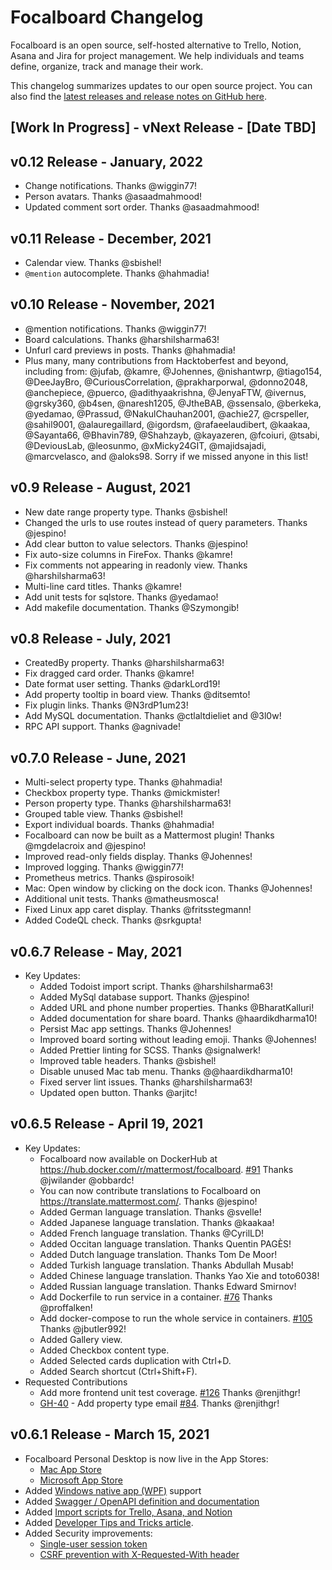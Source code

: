 # Focalboard Changelog

Focalboard is an open source, self-hosted alternative to Trello, Notion, Asana and Jira for project management. We help individuals and teams define, organize, track and manage their work.

This changelog summarizes updates to our open source project. You can also find the [latest releases and release notes on GitHub here](https://github.com/mattermost/focalboard/releases).

## [Work In Progress] - vNext Release - [Date TBD]

## v0.12 Release - January, 2022
* Change notifications. Thanks @wiggin77!
* Person avatars. Thanks @asaadmahmood!
* Updated comment sort order. Thanks @asaadmahmood!

## v0.11 Release - December, 2021
* Calendar view. Thanks @sbishel!
* `@mention` autocomplete. Thanks @hahmadia!

## v0.10 Release - November, 2021
* @mention notifications. Thanks @wiggin77!
* Board calculations. Thanks @harshilsharma63!
* Unfurl card previews in posts. Thanks @hahmadia!
* Plus many, many contributions from Hacktoberfest and beyond, including from: @jufab, @kamre, @Johennes, @nishantwrp, @tiago154, @DeeJayBro, @CuriousCorrelation, @prakharporwal, @donno2048, @anchepiece, @puerco, @adithyaakrishna, @JenyaFTW, @ivernus, @grsky360, @b4sen, @naresh1205, @JtheBAB, @ssensalo, @berkeka, @yedamao, @Prassud, @NakulChauhan2001, @achie27, @crspeller, @sahil9001, @alauregaillard, @igordsm, @rafaeelaudibert, @kaakaa, @Sayanta66, @Bhavin789, @Shahzayb, @kayazeren, @fcoiuri, @tsabi, @DeviousLab, @leosunmo, @xMicky24GIT, @majidsajadi, @marcvelasco, and @aloks98. Sorry if we missed anyone in this list!

## v0.9 Release - August, 2021
* New date range property type. Thanks @sbishel!
* Changed the urls to use routes instead of query parameters. Thanks @jespino!
* Add clear button to value selectors. Thanks @jespino!
* Fix auto-size columns in FireFox. Thanks @kamre!
* Fix comments not appearing in readonly view. Thanks @harshilsharma63!
* Multi-line card titles. Thanks @kamre!
* Add unit tests for sqlstore. Thanks @yedamao!
* Add makefile documentation. Thanks @Szymongib!

## v0.8 Release - July, 2021
* CreatedBy property. Thanks @harshilsharma63!
* Fix dragged card order. Thanks @kamre!
* Date format user setting. Thanks @darkLord19!
* Add property tooltip in board view. Thanks @ditsemto!
* Fix plugin links. Thanks @N3rdP1um23!
* Add MySQL documentation. Thanks @ctlaltdieliet and @3l0w!
* RPC API support. Thanks @agnivade!

## v0.7.0 Release - June, 2021
* Multi-select property type. Thanks @hahmadia!
* Checkbox property type. Thanks @mickmister!
* Person property type. Thanks @harshilsharma63!
* Grouped table view. Thanks @sbishel!
* Export individual boards. Thanks @hahmadia!
* Focalboard can now be built as a Mattermost plugin! Thanks @mgdelacroix and @jespino!
* Improved read-only fields display. Thanks @Johennes!
* Improved logging. Thanks @wiggin77!
* Prometheus metrics. Thanks @spirosoik!
* Mac: Open window by clicking on the dock icon. Thanks @Johennes!
* Additional unit tests. Thanks @matheusmosca!
* Fixed Linux app caret display. Thanks @fritsstegmann!
* Added CodeQL check. Thanks @srkgupta!

## v0.6.7 Release - May, 2021

* Key Updates:
    * Added Todoist import script. Thanks @harshilsharma63!
    * Added MySql database support. Thanks @jespino!
    * Added URL and phone number properties. Thanks @BharatKalluri!
    * Added documentation for share board. Thanks @haardikdharma10!
    * Persist Mac app settings. Thanks @Johennes!
    * Improved board sorting without leading emoji. Thanks @Johennes!
    * Added Prettier linting for SCSS. Thanks @signalwerk!
    * Improved table headers. Thanks @sbishel!
    * Disable unused Mac tab menu. Thanks @@haardikdharma10!
    * Fixed server lint issues. Thanks @harshilsharma63!
    * Updated open button. Thanks @arjitc!

## v0.6.5 Release - April 19, 2021

* Key Updates:
  * Focalboard now available on DockerHub at https://hub.docker.com/r/mattermost/focalboard. [#91](https://github.com/mattermost/focalboard/issues/91) Thanks @jwilander @obbardc!
  * You can now contribute translations to Focalboard on https://translate.mattermost.com/. Thanks @jespino!
  * Added German language translation. Thanks @svelle!
  * Added Japanese language translation. Thanks @kaakaa!
  * Added French language translation. Thanks @CyrilLD!
  * Added Occitan language translation. Thanks Quentin PAGÈS!
  * Added Dutch language translation. Thanks Tom De Moor!
  * Added Turkish language translation. Thanks Abdullah Musab!
  * Added Chinese language translation. Thanks Yao Xie and toto6038!
  * Added Russian language translation. Thanks Edward Smirnov!
  * Add Dockerfile to run service in a container. [#76](https://github.com/mattermost/focalboard/pull/76) Thanks @proffalken!
  * Add docker-compose to run the whole service in containers. [#105](https://github.com/mattermost/focalboard/pull/105) Thanks @jbutler992!
  * Added Gallery view.
  * Added Checkbox content type.
  * Added Selected cards duplication with Ctrl+D.
  * Added Search shortcut (Ctrl+Shift+F).
* Requested Contributions
  * Add more frontend unit test coverage. [#126](https://github.com/mattermost/focalboard/pull/126) Thanks @renjithgr!
  * [GH-40](https://github.com/mattermost/focalboard/issues/40) - Add property type email [#84](https://github.com/mattermost/focalboard/pull/84). Thanks @renjithgr!

## v0.6.1 Release - March 15, 2021

* Focalboard Personal Desktop is now live in the App Stores:
    * [Mac App Store](https://apps.apple.com/app/apple-store/id1556908618?pt=2114704&ct=changelog&mt=8)
    * [Microsoft App Store](https://www.microsoft.com/store/apps/9NLN2T0SX9VF?cid=changelog)
* Added [Windows native app (WPF)](https://github.com/mattermost/focalboard/tree/main/win-wpf) support
* Added [Swagger / OpenAPI definition and documentation](https://htmlpreview.github.io/?https://github.com/mattermost/focalboard/blob/main/server/swagger/docs/html/index.html)
* Added [Import scripts for Trello, Asana, and Notion](https://github.com/mattermost/focalboard/tree/main/import)
* Added [Developer Tips and Tricks article](https://www.focalboard.com/contribute/getting-started/dev-tips/).
* Added Security improvements:
	* [Single-user session token](https://github.com/mattermost/focalboard/commit/0fe96ad7ed3b0c3a68c9a5889b34b764782f9266)
	* [CSRF prevention with X-Requested-With header](https://github.com/mattermost/focalboard/commit/43c656c9a440e12f87b61d66654ed3d9873b1620)

